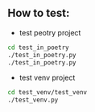 ## How to test:

- test peotry project
```bash
cd test_in_poetry
./test_in_poetry.py
./test_in_poetry.py
```

- test venv project
```bash
cd test_venv/test_venv
./test_venv.py
```
